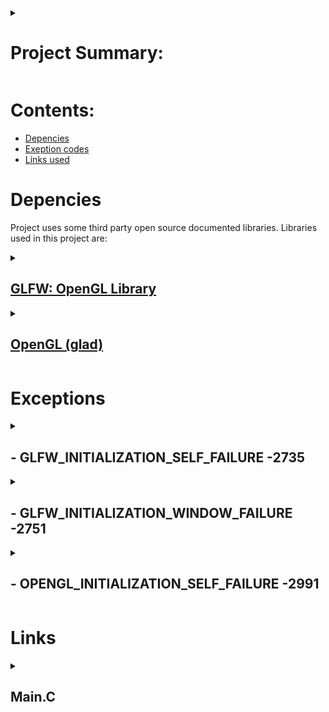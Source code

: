 <details>
<summary>

# Project Summary:

</summary>

Project is written in C and is part of the School activity of Writing program what uses APIs. 
Program uses few Open Source and documented libraries but is mostly self written. you can read more about libraries used in [here](#Depencies)

</details>

# Contents:

- [Depencies](#Depencies)
- [Exeption codes](#Exceptions)
- [Links used](#Links)

# Depencies 

Project uses some third party open source documented libraries. Libraries used in this project are:

<details>
<summary>

## [GLFW: OpenGL Library](https://www.glfw.org/)

</summary>

Funny according to google GLFW is a API itself but well it is only capable of creating windows and perform simple tasks... it won't impress
any one right? well in any case it is used as such in this program. only for creating and handling window and its call backs.

</details>

<details>
<summary>

## [OpenGL (glad)](https://www.opengl.org/)

</summary>

So even tho it is linked to opengl's web page it is convienient to have some sort of loader for methods and functions behid the scenes...
And Well this does excactly it. Btw the real link to headers and other is [here](https://glad.dav1d.de/).

</details>




# Exceptions


<details>
<Summary>

##  - GLFW_INITIALIZATION_SELF_FAILURE -2735 

</summary>

Exception is raised when ever program fails to initialize GLFW API. 

</details>
<details>
<Summary>

## - GLFW_INITIALIZATION_WINDOW_FAILURE -2751

</summary>

Exception is raiseed when ever program fails to create window.

</details>
<details>
<Summary>

## - OPENGL_INITIALIZATION_SELF_FAILURE -2991

</summary>

Exception is raised when ever program fails to load OpenGL methods.

</details>


# Links

<details>
<summary>

## Main.C

</summary>


<blockquote>

<details>
<summary>

### 1. [Information about main method in C](https://www.ibm.com/docs/en/i/7.4?topic=functions-main-function)

</summary>

Kind of basic stuff but... I want to ensure all data is described cleeanly as possible.
you know...

</details>


<details>
<summary>

### 2. [ANSII Color codes](https://gist.github.com/RabaDabaDoba/145049536f815903c79944599c6f952a)

</summary>

for console so that it is easier to recognize exceptions warnings and logs from eatch other.
kinda helping factor when debuggng you know.

</details>


<details>
<summary>

### 3. [OpenGL documentation](https://www.opengl.org/)

</summary>

I Know someone would want to see chat gpt code... But you wont instead you see my horrible codee to be impressed
I actually feel sorry for you my boy

</details>
<details>
<summary>

### 4. [GLFW documentation](https://www.glfw.org/documentation)

</summary>

Well here is the documentation of OpenGL Window management API thingy...
it is used for managing windows and key callbacks Yay!

</details>



<details>
<summary>



</summary>



</details>
</details>